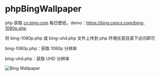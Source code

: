# phpBingWallpaper

php 获取 [cn.bing.com](https://cn.bing.com/) 每日壁纸，demo：https://bing.cencs.com/bing-1080p.php

将 bing-1080p.php 或 bing-uhd.php 文件上传到 php 环境任意目录下访问即可

bing-1080p.php：获取 1080p 分辨率

bing-uhd.php：获取 UHD 分辨率

![Bing Wallpaper](https://bing.cencs.com/hd/bing.jpg)
